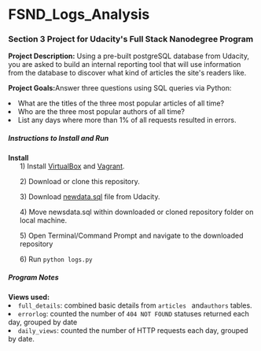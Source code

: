 <h1>FSND_Logs_Analysis</h1>
<h3>Section 3 Project for Udacity's Full Stack Nanodegree Program</h3>

<b>Project Description:</b> Using a pre-built postgreSQL database from Udacity, you are asked to build an internal reporting tool that will use information from the database to discover what kind of articles the site's readers like.

<b>Project Goals:</b>Answer three questions using SQL queries via Python:
<li>What are the titles of the three most popular articles of all time?
<li>Who are the three most popular authors of all time?
<li>List any days where more than 1% of all requests resulted in errors.

<h5>Instructions to Install and Run</h5>
<b>Install</b>
<ul>1) Install <a href="https://www.virtualbox.org/">VirtualBox</a> and <a href="https://www.vagrantup.com/">Vagrant</a>.</ul>
<ul>2) Download or clone this repository.</ul>
<ul>3) Download <a href="https://d17h27t6h515a5.cloudfront.net/topher/2016/August/57b5f748_newsdata/newsdata.zip">newdata.sql</a> file from Udacity.</ul>
<ul>4) Move newsdata.sql within downloaded or cloned repository folder on local machine.</ul>
<ul>5) Open Terminal/Command Prompt and navigate to the downloaded repository</ul>
<ul>6) Run <code>python logs.py</code></ul>

<h5>Program Notes</h5>
<b>Views used:</b>
<li><code>full_details</code>: combined basic details from <code>articles </code> and<code>authors</code> tables.</li>
<li><code>errorlog</code>: counted the number of <code>404 NOT FOUND</code> statuses returned each day, grouped by date</li>
<li><code>daily_views</code>: counted the number of HTTP requests each day, grouped by date.</li>
